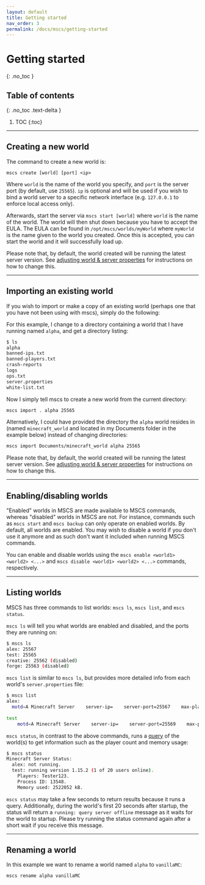 ```yaml
---
layout: default
title: Getting started
nav_order: 3
permalink: /docs/mscs/getting-started
---
```


# Getting started
{: .no_toc }

## Table of contents
{: .no_toc .text-delta }

1. TOC
{:toc}

---

## Creating a new world
The command to create a new world is:

    mscs create [world] [port] <ip>

Where `world` is the name of the world you specify,
and `port` is the server port (by default, use `25565`).
`ip` is optional and will be used if you wish to bind a world server to a
specific network interface (e.g. `127.0.0.1` to enforce local access only).

Afterwards, start the server via `mscs start [world]` where `world` is the
name of the world. The world will then shut down because you have to accept
the EULA. The EULA can be found in `/opt/mscs/worlds/myWorld` where `myWorld`
is the name given to the world you created. Once this is accepted,
you can start the world and it will successfully load up.

Please note that, by default, the world created will be 
running the latest server version. See [adjusting world & server properties](https://minecraftservercontrol.github.io/docs/mscs/adjusting-world-server-properties)
for instructions on how to change this.

---

## Importing an existing world
If you wish to import or make a copy of an existing world (perhaps one that
you have not been using with mscs), simply do the following:

For this example, I change to a directory containing a world that I have
running named `alpha`, and get a directory listing:
```bash
$ ls
alpha
banned-ips.txt
banned-players.txt
crash-reports
logs
ops.txt
server.properties
white-list.txt
```
Now I simply tell mscs to create a new world from the current directory:

```bash
mscs import . alpha 25565
```

Alternatively, I could have provided the directory the `alpha` world resides in (named `minecraft_world`
and located in my Documents folder in the example below) instead of changing directories:

```bash
mscs import Documents/minecraft_world alpha 25565
```

Please note that, by default, the world created will be 
running the latest server version. See [adjusting world & server properties](https://minecraftservercontrol.github.io/docs/mscs/adjusting-world-server-properties)
for instructions on how to change this.

---

## Enabling/disabling worlds
"Enabled" worlds in MSCS are made available to MSCS commands, 
whereas "disabled" worlds in MSCS are not. 
For instance, commands such as `mscs start` and `mscs backup` can only operate on enabled worlds.
By default, all worlds are enabled. You may wish to disable a world if you don't use it anymore
and as such don't want it included when running MSCS commands.

You can enable and disable worlds using the `mscs enable <world1> <world2> <...>` and 
`mscs disable <world1> <world2> <...>` commands, respectively.

---

## Listing worlds
MSCS has three commands to list worlds: `mscs ls`, `mscs list`, and `mscs status`. 

`mscs ls` will tell you what worlds are enabled and disabled, and the ports they are running on:

```bash
$ mscs ls
alex: 25567
test: 25565
creative: 25562 (disabled)
forge: 25563 (disabled)
```

`mscs list` is similar to `mscs ls`, but provides more detailed info from each world's `server.properties` file:

```bash
$ mscs list
alex:
  motd=A Minecraft Server    server-ip=    server-port=25567    max-players=20    level-type=default    online-mode=true
  
test
    motd=A Minecraft Server    server-ip=    server-port=25569    max-players=20    level-type=default    online-mode=true

```

`mscs status`, in contrast to the above commands, runs a [query](https://wiki.vg/Query) of the world(s) to get information such as the player count and memory usage:

```bash
$ mscs status
Minecraft Server Status:
  alex: not running.
  test: running version 1.15.2 (1 of 20 users online).
    Players: Tester123.
    Process ID: 13548.
    Memory used: 2522052 kB.

```

 `mscs status` may take a few seconds to return results because it runs a query. Additionally, during the world's first 20 seconds after startup, the status will return a `running: query server offline` message as it waits for the world to startup. Please try running the status command again after a short wait if you receive this message.
 

---

## Renaming a world
In this example we want to rename a world named `alpha` to `vanillaMC`:

```bash
mscs rename alpha vanillaMC
```

